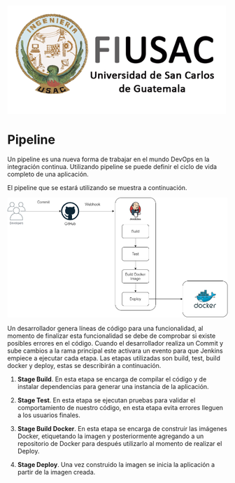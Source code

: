 ![Logo](Logo.png)

# Pipeline

Un pipeline es una nueva forma de trabajar en el mundo DevOps en la integración continua. Utilizando pipeline se puede definir el ciclo de vida completo de una aplicación.

El pipeline que se estará utilizando se muestra a continuación.

![Pipeline](Pipeline.png)

Un desarrollador genera líneas de código para una funcionalidad, al momento de finalizar esta funcionalidad se debe de comprobar si existe posibles errores en el código. Cuando el desarrollador realiza un Commit y sube cambios a la rama principal este activara un evento para que Jenkins empiece a ejecutar cada etapa. Las etapas utilizadas son build, test, build docker y deploy, estas se describirán a continuación.

1. **Stage Build**. En esta etapa se encarga de compilar el código y de instalar dependencias para generar una instancia de la aplicación.

2. **Stage Test**. En esta etapa se ejecutan pruebas para validar el comportamiento de nuestro código, en esta etapa evita errores lleguen a los usuarios finales.

3. **Stage Build Docker**. En esta etapa se encarga de construir las imágenes Docker, etiquetando la imagen y posteriormente agregando a un repositorio de Docker para después utilizarlo al momento de realizar el Deploy.

4. **Stage Deploy**. Una vez construido la imagen se inicia la aplicación a partir de la imagen creada.
